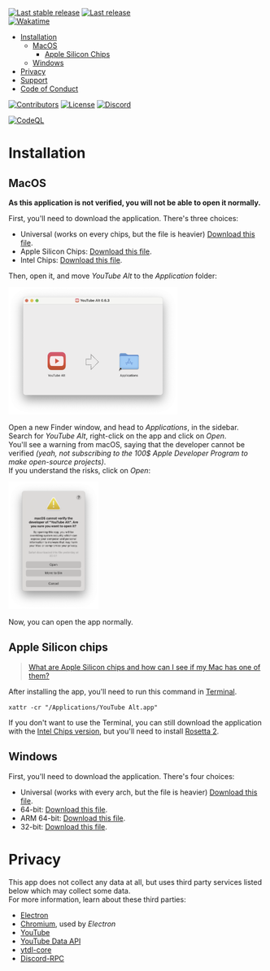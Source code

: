 [![Last stable release](https://img.shields.io/github/v/release/Wixonic/YouTube-Alt?display_name=tag&label=Last%20stable%20release)](https://github.com/Wixonic/YouTube-Alt/releases) [![Last release](https://img.shields.io/github/v/release/Wixonic/YouTube-Alt?display_name=tag&label=Last%20release&include_prereleases)](https://github.com/Wixonic/YouTube-Alt/releases)<br />
[![Wakatime](https://wakatime.com/badge/github/Wixonic/YouTube-Alt.svg?style=flat)](https://wakatime.com/badge/github/Wixonic/YouTube-Alt)

- [Installation](#installation)
  - [MacOS](#macos)
    - [Apple Silicon Chips](#apple-silicon-chips)
  - [Windows](#windows)
- [Privacy](#privacy)
- [Support](https://github.com/Wixonic/YouTube-Alt/blob/Default/.github/SUPPORT.md)
- [Code of Conduct](https://github.com/Wixonic/YouTube-Alt/blob/Default/.github/CODE_OF_CONDUCT.md)

[![Contributors](https://img.shields.io/github/contributors/Wixonic/YouTube-Alt?color=%2308F&label=Contributors)](https://github.com/Wixonic/YouTube-Alt/blob/Default/.github/CONTRIBUTING.md)
[![License](https://img.shields.io/github/license/Wixonic/YouTube-Alt?color=%23555&label=License)](https://github.com/Wixonic/YouTube-Alt/blob/Default/LICENSE)
[![Discord](https://img.shields.io/discord/1020663521530351627?logo=discord&logoColor=94ABFC&label=Discord&color=7289DA)](https://discord.gg/BcXFAVKJZQ)

[![CodeQL](https://github.com/Wixonic/YouTube-Alt/actions/workflows/codeql.yml/badge.svg)](https://github.com/Wixonic/YouTube-Alt/actions/workflows/codeql.yml)

# Installation

## MacOS

**As this application is not verified, you will not be able to open it normally.**

First, you'll need to download the application.
There's three choices:

- Universal (works on every chips, but the file is heavier) [Download this file](https://github.com/Wixonic/YouTube-Alt/releases/latest/download/youtube-alt.mac.universal.dmg).
- Apple Silicon Chips: [Download this file](https://github.com/Wixonic/YouTube-Alt/releases/latest/download/youtube-alt.mac.arm64.dmg).
- Intel Chips: [Download this file](https://github.com/Wixonic/YouTube-Alt/releases/latest/download/youtube-alt.mac.x64.dmg).

Then, open it, and move _YouTube Alt_ to the _Application_ folder:

<a id="#macos-install" href="#macos-install"><img height="250px" alt="macOS Disk Image Menu - Install" src="https://github.com/Wixonic/YouTube-Alt/blob/Default/README%20Assets/macos-install.png" /></a>

Open a new Finder window, and head to _Applications_, in the sidebar.<br />
Search for _YouTube Alt_, right-click on the app and click on _Open_.<br />
You'll see a warning from macOS, saying that the developer cannot be verified _(yeah, not subscribing to the 100$ Apple Developer Program to make open-source projects)_.<br />
If you understand the risks, click on _Open_:

<a id="#macos-verify" href="#macos-verify"><img height="250px" alt="macOS Menu - macOS cannot verify the developer" src="https://github.com/Wixonic/YouTube-Alt/blob/Default/README%20Assets/macos-verify.png" /></a>

Now, you can open the app normally.

## Apple Silicon chips

> [What are Apple Silicon chips and how can I see if my Mac has one of them?](https://support.apple.com/HT211814)

After installing the app, you'll need to run this command in [Terminal](https://support.apple.com/guide/terminal/welcome/mac).

```shell
xattr -cr "/Applications/YouTube Alt.app"
```

If you don't want to use the Terminal, you can still download the application with the [Intel Chips version](https://github.com/Wixonic/YouTube-Alt/releases/latest/download/youtube-alt.mac.x64.dmg), but you'll need to install [Rosetta 2](https://support.apple.com/HT211861).

## Windows

First, you'll need to download the application.
There's four choices:

- Universal (works with every arch, but the file is heavier) [Download this file](https://github.com/Wixonic/YouTube-Alt/releases/latest/download/youtube-alt.win.universal.exe).
- 64-bit: [Download this file](https://github.com/Wixonic/YouTube-Alt/releases/latest/download/youtube-alt.win.x64.exe).
- ARM 64-bit: [Download this file](https://github.com/Wixonic/YouTube-Alt/releases/latest/download/youtube-alt.win.arm64.exe).
- 32-bit: [Download this file](https://github.com/Wixonic/YouTube-Alt/releases/latest/download/youtube-alt.win.ia32.exe).

# Privacy

This app does not collect any data at all, but uses third party services listed below which may collect some data.<br />
For more information, learn about these third parties:

- [Electron](https://www.electronjs.org)
- [Chromium](https://www.chromium.org), used by _Electron_
- [YouTube](https://www.youtube.com)
- [YouTube Data API](https://developers.google.com/youtube)
- [ytdl-core](https://github.com/fent/node-ytdl-core)
- [Discord-RPC](https://www.npmjs.com/package/discord-rpc)